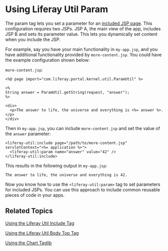 # Using Liferay Util Param [](id=using-liferay-util-param)

The param tag lets you set a parameter for an 
[included JSP page](/develop/tutorials/-/knowledge_base/7-1/using-liferay-util-include). 
This configuration requires two JSPs. JSP A, the main view of the app, includes 
JSP B and sets its parameter value. This lets you dynamically set content when 
you include the JSP. 

For example, say you have your main functionality in `my-app.jsp`, and you have 
additional functionality provided by `more-content.jsp`. You could have the 
example configuration shown below:

`more-content.jsp`:

    <%@ page import="com.liferay.portal.kernel.util.ParamUtil" %>

    <%
    String answer = ParamUtil.getString(request, "answer");
    %>

    <div>
      <p>The answer to life, the universe and everything is <%= answer %>.</p>
    </div>

Then in `my-app.jsp`, you can include `more-content.jsp` and set the value of 
the `answer` parameter:
    
    <liferay-util:include page="/path/to/more-content.jsp" servletContext="<%= application %>">
      <liferay-util:param name="answer" value="42" />
    </liferay-util:include>


This results in the following output in `my-app.jsp`:

    The answer to life, the universe and everything is 42.
    
Now you know how to use the `<liferay-util:param>` tag to set parameters for 
included JSPs. You can use this approach to include common reusable pieces of 
code in your apps. 

## Related Topics [](id=related-topics)

[Using the Liferay Util Include Tag](/develop/tutorials/-/knowledge_base/7-1/using-liferay-util-include)

[Using the Liferay Util Body Top Tag](/develop/tutorials/-/knowledge_base/7-1/using-liferay-util-body-top)

[Using the Chart Taglib](/develop/tutorials/-/knowledge_base/7-1/using-the-chart-taglib-in-your-portlets)
